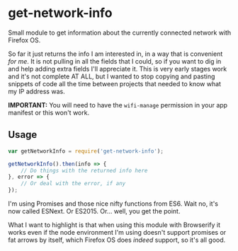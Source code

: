 # get-network-info

Small module to get information about the currently connected network with Firefox OS.

So far it just returns the info I am interested in, in a way that is convenient *for me*. It is not pulling in all the fields that I could, so if you want to dig in and help adding extra fields I'll appreciate it. This is very early stages work and it's not complete AT ALL, but I wanted to stop copying and pasting snippets of code all the time between projects that needed to know what my IP address was.

**IMPORTANT:** You will need to have the `wifi-manage` permission in your app manifest or this won't work.

## Usage

```javascript
var getNetworkInfo = require('get-network-info');

getNetworkInfo().then(info => {
	// Do things with the returned info here
}, error => {
	// Or deal with the error, if any
});
```

I'm using Promises and those nice nifty functions from ES6. Wait no, it's now called ESNext. Or ES2015. Or... well, you get the point.

What I want to highlight is that when using this module with Browserify it works even if the node environment I'm using doesn't support promises or fat arrows by itself, which Firefox OS does *indeed* support, so it's all good.
